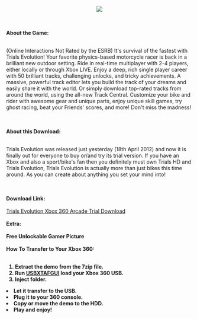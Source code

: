<p align="center"> <img src="http://download.xbox.com/content/images/66acd000-77fe-1000-9115-d80258410aad/1033/boxartlg.jpg"></img></p>
<br>
<br>
<b>About the Game:</b>
<br>
<br>
<p align="left">
(Online Interactions Not Rated by the ESRB) It's survival of the fastest with Trials Evolution! Your favorite physics-based motorcycle racer is back in a brilliant new outdoor setting. Ride in real-time multiplayer with 2-4 players, either locally or through Xbox LIVE. Enjoy a deep, rich single player career with 50 brilliant tracks, challenging unlocks, and tricky achievements. A massive, powerful track editor lets you build the track of your dreams and easily share it with the world. Or simply download top-rated tracks from around the world, using the all-new Track Central. Customize your bike and rider with awesome gear and unique parts, enjoy unique skill games, try ghost racing, beat your Friends' scores, and more! Don't miss the madness!</p>
<br>
<br>
<b>About this Download:</b>
<br>
<br>
<p align="left">
Trials Evolution was released just yesterday (18th April 2012) and now it is finally out for everyone to buy or/and try its trial version. If you have an Xbox and also a sport/bike's fan then you definitely must own Trials HD and Trials Evolution, Trials Evolution is actually more than just bikes this time around. As you can create about anything you set your mind into!</p>
<br>
<br>
<b>Download Link:</b>
<br>
<br>
<a href="http://download.digiex.net/Consoles/Xbox360/Arcade-games/TrialsEvolutionTrial.zip">Trials Evolution Xbox 360 Arcade Trial Download</a>
<br>
<br>
<b>Extra:<b>
<br>
<br>
Free Unlockable Gamer Picture
<br>
<br>
<b>How To Transfer to Your Xbox 360:<b>
<br>
<br>
<ol>
<li>Extract the demo from the 7zip file.</li>
<li>Run <a href="https://github.com/RAConquista/XBOX360/blob/master/Data/USB%20Tools/USBXTAF/USBXTAFGUI_v45.zip?raw=true,">USBXTAFGUI</a> load your Xbox 360 USB.</li>
<li>Inject folder.</ol>
<li>Let it transfer to the USB.</li>
<li>Plug it to your 360 console.</li>
<li>Copy or move the demo to the HDD.</li>
<li>Play and enjoy!</li></ol>
